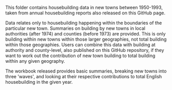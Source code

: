 This folder contains housebuilding data in new towns between 1950-1993, taken from annual housebuilding reports also released on this GitHub page.

Data relates only to housebuilding happening within the boundaries of the particular new town. Summaries on building by new towns in local authorities (after 1974) and counties (before 1973) are provided. This is only building within new towns within those larger geographies, not total building within those geographies. Users can combine this data with building at authority and county-level, also published on this GitHub repository, if they want to work out the contribution of new town building to total building within any given geography.

The workbook released provides basic summaries, breaking new towns into three 'waves', and looking at their respective contributions to total English housebuilding in the given year.
